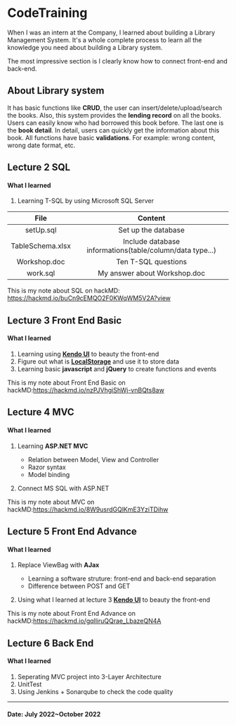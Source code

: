 # CodeTraining

When I was an intern at the Company, I learned about building a Library Management System. It's a whole complete process to learn all the knowledge you need about building a Library system. 

The most impressive section is I clearly know how to connect front-end and back-end.

## About Library system

It has basic functions like **CRUD**, the user can insert/delete/upload/search the books. Also, this system provides the **lending record** on all the books. Users can easily know who had borrowed this book before. The last one is the **book detail**. In detail, users can quickly get the information about this book. All functions have basic **validations**. For example: wrong content, wrong date format, etc.

## Lecture 2 SQL

#### What I learned

1. Learning T-SQL by using Microsoft SQL Server

|       File       |                         Content                          |
| :--------------: | :------------------------------------------------------: |
|    setUp.sql     |                   Set up the database                    |
| TableSchema.xlsx | Include database informations(table/column/data type...) |
|   Workshop.doc   |                   Ten T-SQL questions                    |
|     work.sql     |               My answer about Workshop.doc               |

This is my note about SQL on hackMD: https://hackmd.io/buCn9cEMQO2F0KWqWM5V2A?view

## Lecture 3 Front End Basic

#### What I learned

1. Learning using **[Kendo UI](https://docs.telerik.com/kendo-ui/api/javascript/kendo)** to beauty the front-end 
2. Figure out what is **[LocalStorage](https://developer.mozilla.org/en-US/docs/Web/API/Window/localStorage)** and use it to store data
3. Learning basic **javascript** and **jQuery** to create functions and events

This is my note about Front End Basic on hackMD:https://hackmd.io/nzPJVhgiShWj-vnBQts8aw

## Lecture 4 MVC

#### What I learned

1. Learning  **ASP.NET MVC**
   - Relation between Model, View and Controller
   - Razor syntax
   - Model binding

2. Connect MS SQL with ASP.NET

This is my note about MVC on hackMD:https://hackmd.io/8W9usrdGQlKmE3YziTDihw

## Lecture 5 Front End Advance

#### What I learned

1. Replace ViewBag with **AJax**
   - Learning a software struture: front-end and back-end separation
   - Difference between POST and GET

2. Using what I learned at lecture 3  **[Kendo UI](https://docs.telerik.com/kendo-ui/api/javascript/kendo)** to beauty the front-end 

This is my note about Front End Advance on hackMD:https://hackmd.io/gqlliruQQrae_LbazeQN4A

## Lecture 6 Back End

#### What I learned

1. Seperating MVC project into 3-Layer Architecture
2. UnitTest
3. Using Jenkins + Sonarqube to check the code quality


------

#### Date: July 2022~October 2022
